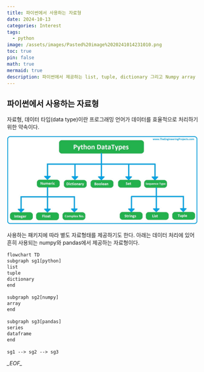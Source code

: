 ```yaml
---
title: 파이썬에서 사용하는 자료형
date: 2024-10-13
categories: Interest
tags:
  - python
image: /assets/images/Pasted%20image%2020241014231010.png
toc: true
pin: false
math: true
mermaid: true
description: 파이썬에서 제공하는 list, tuple, dictionary 그리고 Numpy array 자료형과 Pandas Series, DataFrame 자료형을 알아본다.
---
```

## 파이썬에서 사용하는 자료형

자료형, 데이터 타입(data type)이란 프로그래밍 언어가 데이터를 효율적으로 처리하기 위한 약속이다.

![](/assets/images/Pasted%20image%2020241014231010.png)

사용하는 패키지에 따라 별도 자료형태를 제공하기도 한다. 아래는 데이터 처리에 있어 흔히 사용되는 numpy와 pandas에서 제공하는 자료형이다.


```mermaid
flowchart TD
subgraph sg1[python]
list
tuple
dictionary
end

subgraph sg2[numpy]
array
end

subgraph sg3[pandas]
series
dataframe
end

sg1 --> sg2 --> sg3
```

_\_EOF\__
